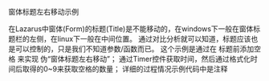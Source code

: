 窗体标题左右移动示例

在Lazarus中窗体(Form)的标题(Title)是不能移动的，在windows下一般在窗体标题栏的左侧，在linux下一般在中间位置。
通过对比分析就可以知道，标题应该也是可以控制的，只是我们不知道参数/函数而已。
这个示例是通过在 标题前添加空格 来实现 伪“窗体标题左右移动”；
通过Timer控件获取时间，然后通过格式化时间后取得的0~9来获取空格的数量；
详细的过程情况示例代码中是注释
